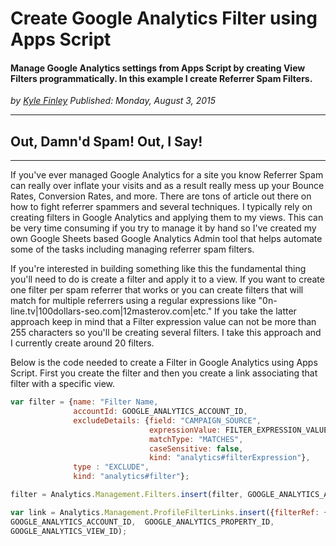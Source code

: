 # Create Google Analytics Filter using Apps Script
#### Manage Google Analytics settings from Apps Script by creating View Filters programmatically. In this example I create Referrer Spam Filters.

*<div class="article-meta-data"> by <span class="article-meta-author" itemprop="author"><a href="https://twitter.com/kfinley" target="_blank" title="kfinley on Twitter">Kyle Finley</a></span> Published: <time itemprop="pubdate" datetime="8/3/2015 1:03:07 PM">Monday, August 3, 2015</time></div>*

---

## Out, Damn'd Spam! Out, I Say!
---
If you've ever managed Google Analytics for a site you know Referrer Spam can really over inflate your visits and as a result really mess up your Bounce Rates, Conversion Rates, and more. There are tons of article out there on how to fight referrer spammers and several techniques. I typically rely on creating filters in Google Analytics and applying them to my views. This can be very time consuming if you try to manage it by hand so I've created my own Google Sheets based Google Analytics Admin tool that helps automate some of the tasks including managing referrer spam filters.

If you're interested in building something like this the fundamental thing you'll need to do is create a filter and apply it to a view. If you want to create one filter per spam referrer that works or you can create filters that will match for multiple referrers using a regular expressions like "0n-line.tv|100dollars-seo.com|12masterov.com|etc." If you take the latter approach keep in mind that a Filter expression value can not be more than 255 characters so you'll be creating several filters. I take this approach and I currently create around 20 filters.

Below is the code needed to create a Filter in Google Analytics using Apps Script. First you create the filter and then you create a link associating that filter with a specific view.

```javascript
var filter = {name: "Filter Name,
              accountId: GOOGLE_ANALYTICS_ACCOUNT_ID,
              excludeDetails: {field: "CAMPAIGN_SOURCE",
                               expressionValue: FILTER_EXPRESSION_VALUE,
                               matchType: "MATCHES",
                               caseSensitive: false,
                               kind: "analytics#filterExpression"},
              type : "EXCLUDE",
              kind: "analytics#filter"};

filter = Analytics.Management.Filters.insert(filter, GOOGLE_ANALYTICS_ACCOUNT_ID);

var link = Analytics.Management.ProfileFilterLinks.insert({filterRef: {id: filter.id}},
GOOGLE_ANALYTICS_ACCOUNT_ID,  GOOGLE_ANALYTICS_PROPERTY_ID,
GOOGLE_ANALYTICS_VIEW_ID);
```
